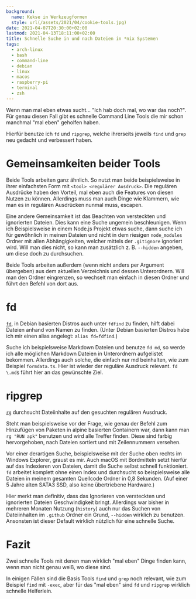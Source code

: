 ```yaml
---
background:
  name: Kekse in Werkzeugformen
  style: url(/assets/2021/04/cookie-tools.jpg)
date: 2021-04-07T20:30:00+02:00
lastmod: 2021-04-13T18:11:00+02:00
title: Schnelle Suche in und nach Dateien in *nix Systemen
tags:
  - arch-linux
  - bash
  - command-line
  - debian
  - linux
  - macos
  - raspberry-pi
  - terminal
  - zsh
---
```

Wenn man mal eben etwas sucht… "Ich hab doch mal, wo war das noch?".
Für genau diesen Fall gibt es schnelle Command Line Tools die mir schon manchmal "mal eben" geholfen haben.
<!--more-->

Hierfür benutze ich `fd` und `ripgrep`, welche ihrerseits jeweils `find` und `grep` neu gedacht und verbessert haben.

# Gemeinsamkeiten beider Tools

Beide Tools arbeiten ganz ähnlich.
So nutzt man beide beispielsweise in ihrer einfachsten Form mit `<tool> <regulärer Ausdruck>`.
Die regulären Ausdrücke haben den Vorteil, mal eben auch die Features von diesen Nutzen zu können.
Allerdings muss man auch Dinge wie Klammern, wie man es in regulären Ausdrücken nunmal muss, escapen.

Eine andere Gemeinsamkeit ist das Beachten von versteckten und ignorierten Dateien.
Dies kann eine Suche ungemein beschleunigen.
Wenn ich Beispielsweise in einem Node.js Projekt etwas suche, dann suche ich für gewöhnlich in meinen Dateien und nicht in dem riesigen `node_modules` Ordner mit allen Abhängigkeiten, welcher mittels der `.gitignore` ignoriert wird.
Will man dies nicht, so kann man zusätzlich z. B. `--hidden` angeben, um diese doch zu durchsuchen.

Beide Tools arbeiten außerdem (wenn nicht anders per Argument übergeben) aus dem aktuellen Verzeichnis und dessen Unterordnern.
Will man den Ordner eingrenzen, so wechselt man einfach in diesen Ordner und führt den Befehl von dort aus.

# fd

[`fd`](https://github.com/sharkdp/fd), in Debian basierten Distros auch unter `fdfind` zu finden, hilft dabei Dateien anhand von Namen zu finden.
(Unter Debian basierten Distros habe ich mir einen alias angelegt: `alias fd=fdfind`.)

Suche ich beispielsweise Markdown Dateien und benutze `fd md`, so werde ich alle möglichen Markdown Dateien in Unterordnern aufgelistet bekommen.
Allerdings auch solche, die einfach nur md beinhalten, wie zum Beispiel `formdata.ts`.
Hier ist wieder der reguläre Ausdruck relevant.
`fd \.md$` führt hier an das gewünschte Ziel.

# ripgrep

[`rg`](https://github.com/BurntSushi/ripgrep) durchsucht Dateiinhalte auf den gesuchten regulären Ausdruck.

Steht man beispielsweise vor der Frage, wie genau der Befehl zum Hinzufügen von Paketen in alpine basierten Containern war, dann kann man `rg "RUN apk"` benutzen und wird alle Treffer finden.
Diese sind farbig hervorgehoben, nach Dateien sortiert und mit Zeilennummern versehen.

Vor einer derartigen Suche, beispielsweise mit der Suche oben rechts im Windows Explorer, graust es mir.
Auch macOS mit Bordmitteln setzt hierfür auf das Indexieren von Dateien, damit die Suche selbst schnell funktioniert.
`fd` arbeitet komplett ohne einen Index und durchsucht so beispielsweise alle Dateien in meinem gesamten Quellcode Ordner in 0,8 Sekunden. (Auf einer 5 Jahre alten SATA3 SSD, also keine übertriebene Hardware.)

Hier merkt man definitiv, dass das Ignorieren von versteckten und ignorierten Dateien Geschwindigkeit bringt.
Allerdings war bisher in mehreren Monaten Nutzung (`history`) auch nur das Suchen von Dateiinhalten im `.github` Ordner ein Grund, `--hidden` wirklich zu benutzen.
Ansonsten ist dieser Default wirklich nützlich für eine schnelle Suche.

# Fazit

Zwei schnelle Tools mit denen man wirklich "mal eben" Dinge finden kann, wenn man nicht genau weiß, wo diese sind.

In einigen Fällen sind die Basis Tools `find` und `grep` noch relevant, wie zum Beispiel `find` mit `-exec`, aber für das "mal eben" sind `fd` und `ripgrep` wirklich schnelle Helferlein.
